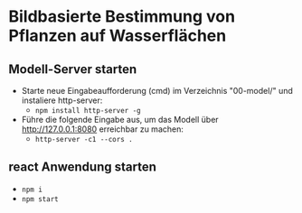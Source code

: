 # Bildbasierte Bestimmung von Pflanzen auf Wasserflächen
## Modell-Server starten
- Starte neue Eingabeaufforderung (cmd) im Verzeichnis "00-model/" und instaliere http-server:
    - <code>npm install http-server -g</code>
- Führe die folgende Eingabe aus, um das Modell über http://127.0.0.1:8080 erreichbar zu machen:
    - <code>http-server -c1 --cors .</code>
## react Anwendung starten
- <code>npm i</code>
- <code>npm start</code>